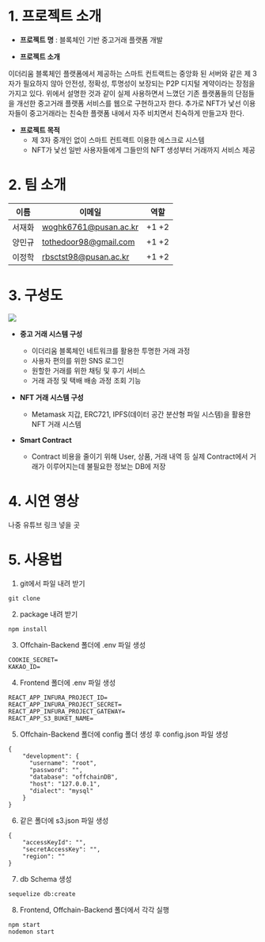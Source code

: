 # 1. 프로젝트 소개
+ **프로젝트 명** : 블록체인 기반 중고거래 플랫폼 개발

+ **프로젝트 소개**

이더리움 블록체인 플랫폼에서 제공하는 스마트 컨트랙트는 중앙화 된 서버와 같은 제
3자가 필요하지 않아 안전성, 정확성, 투명성이 보장되는 P2P 디지털 계약이라는 장점을
가지고 있다. 위에서 설명한 것과 같이 실제 사용하면서 느꼈던 기존 플랫폼들의 단점들
을 개선한 중고거래 플랫폼 서비스를 웹으로 구현하고자 한다.
추가로 NFT가 낯선 이용자들이 중고거래라는 친숙한 플랫폼 내에서 자주 비치면서 친숙하게
만들고자 한다.

+ **프로젝트 목적**
  + 제 3자 중개인 없이 스마트 컨트랙트 이용한 에스크로 시스템
  + NFT가 낯선 일반 사용자들에게 그들만의 NFT 생성부터 거래까지 서비스 제공

# 2. 팀 소개
| 이름 | 이메일 |역할 |
| ------ | -- | ----------- |
| 서재화 | woghk6761@pusan.ac.kr | +1 +2 |
| 양민규 | tothedoor98@gmail.com | +1 +2 |
| 이정학 | rbsctst98@pusan.ac.kr | +1 +2 |

# 3. 구성도
<img src="https://user-images.githubusercontent.com/88009952/195762783-86411cd0-d261-4fd6-8457-f114ab6b1855.png">

+ **중고 거래 시스템 구성**
  + 이더리움 블록체인 네트워크를 활용한 투명한 거래 과정
  + 사용자 편의를 위한 SNS 로그인
  + 원할한 거래를 위한 채팅 및 후기 서비스
  + 거래 과정 및 택배 배송 과정 조회 기능
  
+ **NFT 거래 시스템 구성**
  + Metamask 지갑, ERC721, IPFS(데이터 공간 분산형 파일 시스템)을 활용한 NFT 거래 시스템

+ **Smart Contract**
  + Contract 비용을 줄이기 위해 User, 상품, 거래 내역 등 실제 Contract에서 거래가 이루어지는데 불필요한 정보는 DB에 저장
  
# 4. 시연 영상
나중 유튜브 링크 넣을 곳
# 5. 사용법

1. git에서 파일 내려 받기
```
git clone
```

2. package 내려 받기
```
npm install
```

3. Offchain-Backend 폴더에 .env 파일 생성
```
COOKIE_SECRET=
KAKAO_ID=
```

4. Frontend 폴더에 .env 파일 생성
```
REACT_APP_INFURA_PROJECT_ID=
REACT_APP_INFURA_PROJECT_SECRET=
REACT_APP_INFURA_PROJECT_GATEWAY=
REACT_APP_S3_BUKET_NAME= 
```

5. Offchain-Backend 폴더에 config 폴더 생성 후 config.json 파일 생성
```
{
    "development": {
      "username": "root",
      "password": "",
      "database": "offchainDB",
      "host": "127.0.0.1",
      "dialect": "mysql"
    }
}
```

6. 같은 폴더에 s3.json 파일 생성
```
{
    "accessKeyId": "",
    "secretAccessKey": "",
    "region": ""
}
```

7. db Schema 생성
```
sequelize db:create
```

8. Frontend, Offchain-Backend 폴더에서 각각 실행
```
npm start
nodemon start
```

